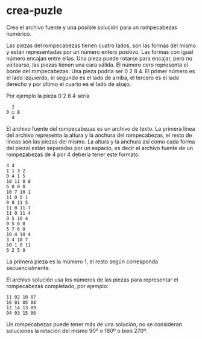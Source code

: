 # crea-puzle
Crea el archivo fuente y una posible solución para un rompecabezas numérico.

Las piezas del rompecabezas tienen cuatro lados, son las formas del mismo y están representadas por un número entero positivo. Las formas con igual número encajan entre ellas. Una pieza puede rotarse para encajar, pero no voltearse, las piezas tienen una cara válida. El número cero representa el borde del rompecabezas. Una pieza podría ser 0 2 8 4. El primer número es el lado izquierdo, el segundo es el lado de arriba, el tercero es el lado derecho y por último el cuarto es el lado de abajo.                                      
                                       
Por ejemplo la pieza 0 2 8 4  sería 
```
  2  
0 ◻ 8
  4
 ```   

El archivo fuente del rompecabezas es un archivo de texto. La primera línea del archivo representa la altura y la anchura del rompecabezas, el resto de líneas son las piezas del mismo. La altura y la anchura así como cada forma del piezal están separadas por un espacio, es decir el archivo fuente de un rompezabezas de 4 por 4 debería tener este formato:
```
4 4
1 1 3 2
0 4 1 5
10 11 0 8
6 8 0 0
10 7 10 1
11 0 0 1
0 0 11 5
11 0 11 7
11 0 11 4
0 5 10 4
0 5 6 0
5 7 6 0
10 4 10 4
3 4 10 7
10 1 0 11
6 2 5 0
```
La primera pieza es la múmero 1, el resto según corresponda secuencialmente.

El archivo solución usa los números de las piezas para representar el rompecabezas completado, por ejemplo:
```
11 02 10 07
16 01 05 08
12 14 13 09
04 03 15 06
```

Un rompecabezas puede tener más de una solución, no se consideran soluciones la rotación del mismo 90º o 180º o bien 270º.


